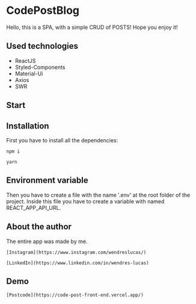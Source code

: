 # CodePostBlog

Hello, this is a SPA, with a simple CRUD of POSTS!
Hope you enjoy it!

## Used technologies

- ReactJS
- Styled-Components
- Material-Ui
- Axios
- SWR

## Start

## Installation

First you have to install all the dependencies:

```
npm i
```

```
yarn
```

## Environment variable

Then you have to create a file with the name '.env' at the root folder of the project.
Inside this file you have to create a variable with named REACT_APP_API_URL.

## About the author

The entire app was made by me.

```
[Instagram](https://www.instagram.com/wendreslucas/)

[LinkedIn](https://www.linkedin.com/in/wendres-lucas)
```

## Demo

```
[Postcode](https://code-post-front-end.vercel.app/)
```
